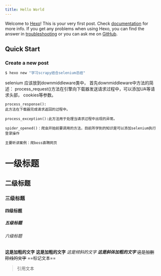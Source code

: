 ```yaml
---
title: Hello World
---
```

Welcome to [Hexo](https://hexo.io/)! This is your very first post. Check [documentation](https://hexo.io/docs/) for more info. If you get any problems when using Hexo, you can find the answer in [troubleshooting](https://hexo.io/docs/troubleshooting.html) or you can ask me on [GitHub](https://github.com/hexojs/hexo/issues).

## Quick Start

### Create a new post

``` bash
$ hexo new "学习scrapy结合selenium总结"
```
selenium 应该放到downmiddleware类中，
	首先downmiddleware中方法的简述：
	process_request()方法在引擎向下载器发送请求过程中，可以添加UA等请求头部，
		cookies等参数。
		
	process_response():
	此方法在下载器完成请求返回的过程中。
	
	process_exception():此方法用于处理当请求过程中出现的异常。

	spider_opened()：爬虫开始前要调用的方法，目前所学到的知识是可以添加selenium执行登录操作

	主要听讲案例：爬boss直聘网页


# 一级标题
## 二级标题
### 三级标题
#### 四级标题
##### 五级标题
###### 六级标题


**这是加粗的文字** __这是加粗的文字__
*这是倾斜的文字*
***这是斜体加粗的文字***
~~这是加删除线的文字~~
==标记文本==
> 引用文本
